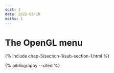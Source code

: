 ```yaml
---
sort: 1
date: 2022-03-10
maths: 1
---
```


# The OpenGL menu

{% include chap-5/section-1/sub-section-1.html %}

{% bibliography --cited %}

